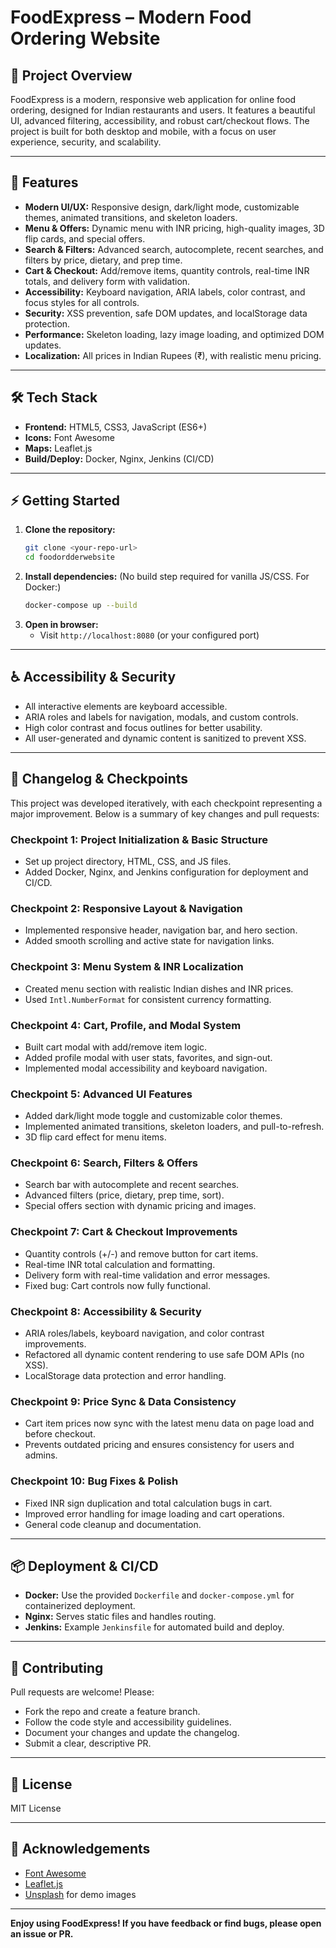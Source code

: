 # FoodExpress – Modern Food Ordering Website

## 🍕 Project Overview
FoodExpress is a modern, responsive web application for online food ordering, designed for Indian restaurants and users. It features a beautiful UI, advanced filtering, accessibility, and robust cart/checkout flows. The project is built for both desktop and mobile, with a focus on user experience, security, and scalability.

---

## 🚀 Features
- **Modern UI/UX:** Responsive design, dark/light mode, customizable themes, animated transitions, and skeleton loaders.
- **Menu & Offers:** Dynamic menu with INR pricing, high-quality images, 3D flip cards, and special offers.
- **Search & Filters:** Advanced search, autocomplete, recent searches, and filters by price, dietary, and prep time.
- **Cart & Checkout:** Add/remove items, quantity controls, real-time INR totals, and delivery form with validation.
- **Accessibility:** Keyboard navigation, ARIA labels, color contrast, and focus styles for all controls.
- **Security:** XSS prevention, safe DOM updates, and localStorage data protection.
- **Performance:** Skeleton loading, lazy image loading, and optimized DOM updates.
- **Localization:** All prices in Indian Rupees (₹), with realistic menu pricing.

---

## 🛠️ Tech Stack
- **Frontend:** HTML5, CSS3, JavaScript (ES6+)
- **Icons:** Font Awesome
- **Maps:** Leaflet.js
- **Build/Deploy:** Docker, Nginx, Jenkins (CI/CD)

---

## ⚡ Getting Started
1. **Clone the repository:**
   ```bash
   git clone <your-repo-url>
   cd foodordderwebsite
   ```
2. **Install dependencies:**
   (No build step required for vanilla JS/CSS. For Docker:)
   ```bash
   docker-compose up --build
   ```
3. **Open in browser:**
   - Visit `http://localhost:8080` (or your configured port)

---

## ♿ Accessibility & Security
- All interactive elements are keyboard accessible.
- ARIA roles and labels for navigation, modals, and custom controls.
- High color contrast and focus outlines for better usability.
- All user-generated and dynamic content is sanitized to prevent XSS.

---

## 📝 Changelog & Checkpoints
This project was developed iteratively, with each checkpoint representing a major improvement. Below is a summary of key changes and pull requests:

### **Checkpoint 1: Project Initialization & Basic Structure**
- Set up project directory, HTML, CSS, and JS files.
- Added Docker, Nginx, and Jenkins configuration for deployment and CI/CD.

### **Checkpoint 2: Responsive Layout & Navigation**
- Implemented responsive header, navigation bar, and hero section.
- Added smooth scrolling and active state for navigation links.

### **Checkpoint 3: Menu System & INR Localization**
- Created menu section with realistic Indian dishes and INR prices.
- Used `Intl.NumberFormat` for consistent currency formatting.

### **Checkpoint 4: Cart, Profile, and Modal System**
- Built cart modal with add/remove item logic.
- Added profile modal with user stats, favorites, and sign-out.
- Implemented modal accessibility and keyboard navigation.

### **Checkpoint 5: Advanced UI Features**
- Added dark/light mode toggle and customizable color themes.
- Implemented animated transitions, skeleton loaders, and pull-to-refresh.
- 3D flip card effect for menu items.

### **Checkpoint 6: Search, Filters & Offers**
- Search bar with autocomplete and recent searches.
- Advanced filters (price, dietary, prep time, sort).
- Special offers section with dynamic pricing and images.

### **Checkpoint 7: Cart & Checkout Improvements**
- Quantity controls (+/-) and remove button for cart items.
- Real-time INR total calculation and formatting.
- Delivery form with real-time validation and error messages.
- Fixed bug: Cart controls now fully functional.

### **Checkpoint 8: Accessibility & Security**
- ARIA roles/labels, keyboard navigation, and color contrast improvements.
- Refactored all dynamic content rendering to use safe DOM APIs (no XSS).
- LocalStorage data protection and error handling.

### **Checkpoint 9: Price Sync & Data Consistency**
- Cart item prices now sync with the latest menu data on page load and before checkout.
- Prevents outdated pricing and ensures consistency for users and admins.

### **Checkpoint 10: Bug Fixes & Polish**
- Fixed INR sign duplication and total calculation bugs in cart.
- Improved error handling for image loading and cart operations.
- General code cleanup and documentation.

---

## 📦 Deployment & CI/CD
- **Docker:** Use the provided `Dockerfile` and `docker-compose.yml` for containerized deployment.
- **Nginx:** Serves static files and handles routing.
- **Jenkins:** Example `Jenkinsfile` for automated build and deploy.

---

## 🤝 Contributing
Pull requests are welcome! Please:
- Fork the repo and create a feature branch.
- Follow the code style and accessibility guidelines.
- Document your changes and update the changelog.
- Submit a clear, descriptive PR.

---

## 📄 License
MIT License

---

## 🙏 Acknowledgements
- [Font Awesome](https://fontawesome.com/)
- [Leaflet.js](https://leafletjs.com/)
- [Unsplash](https://unsplash.com/) for demo images

---

**Enjoy using FoodExpress! If you have feedback or find bugs, please open an issue or PR.** 